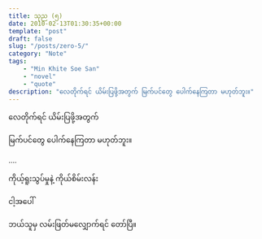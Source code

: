 ```yaml
---
title: သုည (၅)
date: 2010-02-13T01:30:35+00:00
template: "post"  
draft: false  
slug: "/posts/zero-5/"  
category: "Note"
tags:
    - "Min Khite Soe San"
    - "novel"
    - "quote"
description: "လေတိုက်ရင် ယိမ်းပြဖို့အတွက် မြက်ပင်တွေ ပေါက်နေကြတာ မဟုတ်ဘူး။"
---
```

လေတိုက်ရင် ယိမ်းပြဖို့အတွက်
  
မြက်ပင်တွေ ပေါက်နေကြတာ မဟုတ်ဘူး။
  
&#8230;.
  
ကိုယ့်ရူးသွပ်မှုနဲ့ ကိုယ်စိမ်းလန်း
  
ငါ့အပေါ်
  
ဘယ်သူမှ လမ်းဖြတ်မလျှောက်ရင် တော်ပြီ။